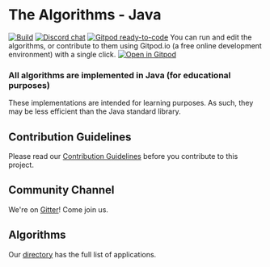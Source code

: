 # The Algorithms - Java

[![Build](https://github.com/TheAlgorithms/Java/actions/workflows/build.yml/badge.svg?branch=master)](https://github.com/TheAlgorithms/Java/actions/workflows/build.yml)
[![Discord chat](https://img.shields.io/discord/808045925556682782.svg?logo=discord&colorB=7289DA&style=flat-square)](https://discord.gg/c7MnfGFGa6)
[![Gitpod ready-to-code](https://img.shields.io/badge/Gitpod-ready--to--code-blue?logo=gitpod)](https://gitpod.io/#https://github.com/TheAlgorithms/Java)
You can run and edit the algorithms, or contribute to them using Gitpod.io (a free online development environment) with a single click.
[![Open in Gitpod](https://gitpod.io/button/open-in-gitpod.svg)](https://gitpod.io/#https://github.com/TheAlgorithms/Java)
### All algorithms are implemented in Java (for educational purposes)
These implementations are intended for learning purposes. As such, they may be less efficient than the Java standard library.
## Contribution Guidelines
Please read our [Contribution Guidelines](CONTRIBUTING.md) before you contribute to this project.
## Community Channel
We're on [Gitter](https://gitter.im/TheAlgorithms)! Come join us.
## Algorithms
Our [directory](DIRECTORY.md) has the full list of applications.
